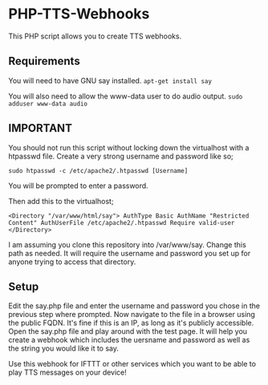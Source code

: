 # PHP-TTS-Webhooks
This PHP script allows you to create TTS webhooks.
  
## Requirements
You will need to have GNU say installed. 
`apt-get install say`

You will also need to allow the www-data user to do audio output.
`sudo adduser www-data audio`

## IMPORTANT
You should not run this script without locking down the virtualhost with a htpasswd file. Create a very strong username and password like so;
  
`sudo htpasswd -c /etc/apache2/.htpasswd [Username]`
  
You will be prompted to enter a password.
  
Then add this to the virtualhost;
  
`<Directory "/var/www/html/say">
  AuthType Basic
  AuthName "Restricted Content"
  AuthUserFile /etc/apache2/.htpasswd
  Require valid-user
</Directory>`
  
I am assuming you clone this repository into /var/www/say. Change this path as needed. It will require the username and password you set up for anyone trying to access that directory.
  
## Setup
  
Edit the say.php file and enter the username and password you chose in the previous step where prompted. Now navigate to the file in a browser using the public FQDN. It's fine if this is an IP, as long as it's publicly accessible. Open the say.php file and play around with the test page. It will help you create a webhook which includes the uersname and password as well as the string you would like it to say. 
  
Use this webhook for IFTTT or other services which you want to be able to play TTS messages on your device!
